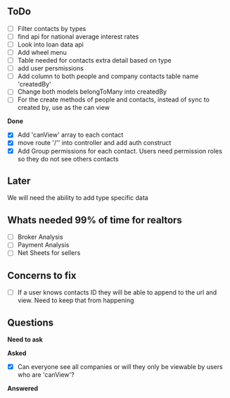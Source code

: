 ## ToDo
- [ ] Filter contacts by types
- [ ] find api for national average interest rates
- [ ] Look into loan data api
- [ ] Add wheel menu
- [ ] Table needed for contacts extra detail based on type
- [ ] add user persmissions
- [ ] Add column to both people and company contacts table name 'createdBy'
- [ ] Change both models belongToMany into createdBy
- [ ] For the create methods of people and contacts, instead of sync to created by, use as the can view

**Done**
- [x] Add 'canView' array to each contact
- [x] move route '/'' into controller and add auth construct
- [x] Add Group permissions for each contact. Users need permission roles so they do not see others contacts

## Later
We will need the ability to add type specific data

## Whats needed 99% of time for realtors
- [ ] Broker Analysis
- [ ] Payment Analysis
- [ ] Net Sheets for sellers

## Concerns to fix
- [ ] If a user knows  contacts ID they will be able to append to the url and view. Need to keep that from happening

## Questions
**Need to ask**

**Asked**
- [x] Can everyone see all companies or will they only be viewable by users who are 'canView'?

**Answered**
